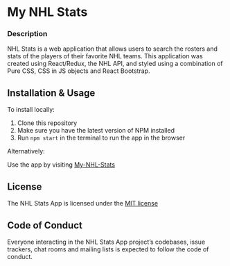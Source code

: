 # My NHL Stats

### Description

NHL Stats is a web application that allows users to search the rosters and stats of the players of their favorite NHL teams. This application was created using React/Redux, the NHL API, and styled using a combination of Pure CSS, CSS in JS objects and React Bootstrap.

## Installation & Usage

To install locally:

1. Clone this repository
2. Make sure you have the latest version of NPM installed
3. Run `npm start` in the terminal to run the app in the browser

Alternatively:

Use the app by visiting [My-NHL-Stats](https://my-nhl-stats.netlify.com/)

## License

The NHL Stats App is licensed under the [MIT license](https://opensource.org/licenses/MIT)

## Code of Conduct

Everyone interacting in the NHL Stats App project’s codebases, issue trackers, chat rooms and mailing lists is expected to follow the code of conduct.
